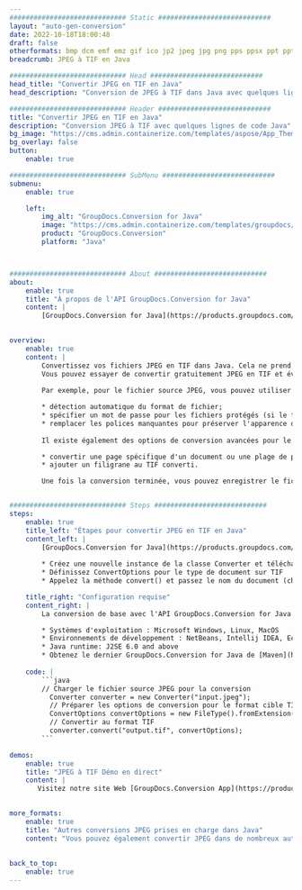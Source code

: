 ```yaml
---
############################# Static ############################
layout: "auto-gen-conversion"
date: 2022-10-18T18:00:48
draft: false
otherformats: bmp dcm emf emz gif ico jp2 jpeg jpg png pps ppsx ppt pptx psb psd svg svgz tga tif tiff webp wmf wmz
breadcrumb: JPEG à TIF en Java

############################# Head ############################
head_title: "Convertir JPEG en TIF en Java"
head_description: "Conversion de JPEG à TIF dans Java avec quelques lignes de code. Convertissez plus de 160 formats de fichiers à l'aide de l'API de conversion de documents GroupDocs pour Java"

############################# Header ############################
title: "Convertir JPEG en TIF en Java"
description: "Conversion JPEG à TIF avec quelques lignes de code Java"
bg_image: "https://cms.admin.containerize.com/templates/aspose/App_Themes/V3/images/bg/header1.png"
bg_overlay: false
button:
    enable: true

############################# SubMenu ############################
submenu:
    enable: true

    left:
        img_alt: "GroupDocs.Conversion for Java"
        image: "https://cms.admin.containerize.com/templates/groupdocs/images/product-logos/90x90-noborder/groupdocs-conversion-java.png"
        product: "GroupDocs.Conversion"
        platform: "Java"



############################# About ############################
about:
    enable: true
    title: "À propos de l'API GroupDocs.Conversion for Java"
    content: |
        [GroupDocs.Conversion for Java](https://products.groupdocs.com/conversion/java/) est une API de conversion de format de fichier avancée pour la conversion entre les formats d'image et de document populaires tels que Microsoft Office, OpenDocument, PDF, HTML, e-mail, CAO. et bien plus encore avec seulement quelques lignes de code. L'API native détecte automatiquement les formats des documents originaux et propose de nombreuses options de personnalisation des documents convertis. Outre la fonction d'extraction d'informations d'un document, il prend également en charge la mise en cache des résultats de conversion sur le disque local par défaut. Cependant, tout type de stockage de cache peut être pris en charge en implémentant les interfaces appropriées - Amazon S3, Dropbox, Google Drive, Windows Azure, Reddis ou tout autre.
    

overview:
    enable: true
    content: |
        Convertissez vos fichiers JPEG en TIF dans Java. Cela ne prend que quelques lignes de code Java sur n'importe quelle plate-forme de votre choix, telle que Windows, Linux, macOS.
        Vous pouvez essayer de convertir gratuitement JPEG en TIF et évaluer la qualité des résultats de conversion. En plus des scripts de conversion de fichiers simples, vous pouvez essayer des options plus sophistiquées pour charger le fichier source JPEG et stocker la sortie TIF. 
        
        Par exemple, pour le fichier source JPEG, vous pouvez utiliser les options de chargement suivantes :

        * détection automatique du format de fichier;
        * spécifier un mot de passe pour les fichiers protégés (si le format de fichier le prend en charge);
        * remplacer les polices manquantes pour préserver l'apparence du document.
        
        Il existe également des options de conversion avancées pour le fichier TIF :

        * convertir une page spécifique d'un document ou une plage de pages;
        * ajouter un filigrane au TIF converti.

        Une fois la conversion terminée, vous pouvez enregistrer le fichier TIF dans votre chemin de fichier local ou dans un stockage tiers tel que FTP, Amazon S3, Google Drive, Dropbox, etc. Veuillez noter - pour convertir JPEG à TIF, vous n'avez pas besoin d'installer de logiciel supplémentaire, tel que MS Office, Open Office, Adobe Acrobat Reader, etc.


############################# Steps ############################
steps:
    enable: true
    title_left: "Étapes pour convertir JPEG en TIF en Java"
    content_left: |
        [GroupDocs.Conversion for Java](https://products.groupdocs.com/conversion/java/) permet aux développeurs de convertir facilement le fichier JPEG en TIF avec quelques lignes de code.
        
        * Créez une nouvelle instance de la classe Converter et téléchargez le fichier JPEG avec le chemin complet
        * Définissez ConvertOptions pour le type de document sur TIF
        * Appelez la méthode convert() et passez le nom du document (chemin complet) et le format (TIF) en tant que paramètre

    title_right: "Configuration requise"
    content_right: |
        La conversion de base avec l'API GroupDocs.Conversion for Java peut être effectuée avec seulement quelques lignes de code. Nos API sont prises en charge sur toutes les principales plates-formes et systèmes d'exploitation. Avant d'exécuter le code ci-dessous, assurez-vous que les prérequis suivants sont installés sur votre système.

        * Systèmes d'exploitation : Microsoft Windows, Linux, MacOS
        * Environnements de développement : NetBeans, Intellij IDEA, Eclipse, etc.
        * Java runtime: J2SE 6.0 and above
        * Obtenez le dernier GroupDocs.Conversion for Java de [Maven](https://repository.groupdocs.com/webapp/#/artifacts/browse/tree/General/repo/com/groupdocs/groupdocs-conversion)
         
    code: |
        ```java    
        // Charger le fichier source JPEG pour la conversion
          Converter converter = new Converter("input.jpeg");
          // Préparer les options de conversion pour le format cible TIF
          ConvertOptions convertOptions = new FileType().fromExtension("tif").getConvertOptions();
          // Convertir au format TIF
          converter.convert("output.tif", convertOptions);
        ```

demos:
    enable: true
    title: "JPEG à TIF Démo en direct"
    content: |
       Visitez notre site Web [GroupDocs.Conversion App](https://products.groupdocs.app/conversion/family) et essayez la conversion JPEG à TIF maintenant. La démo gratuite présente les avantages suivants
          

more_formats:
    enable: true
    title: "Autres conversions JPEG prises en charge dans Java"
    content: "Vous pouvez également convertir JPEG dans de nombreux autres formats de fichiers. Veuillez consulter la liste ci-dessous."
       
       
back_to_top:
    enable: true
---
```

